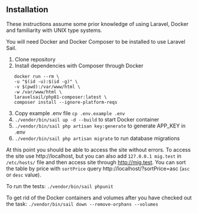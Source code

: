 ## Installation

These instructions assume some prior knowledge of using Laravel, Docker and familiarity with UNIX type systems.

You will need Docker and Docker Composer to be installed to use Laravel Sail.

1. Clone repository
2. Install dependencies with Composer through Docker
```
   docker run --rm \
   -u "$(id -u):$(id -g)" \
   -v $(pwd):/var/www/html \
   -w /var/www/html \
   laravelsail/php81-composer:latest \
   composer install --ignore-platform-reqs
```
3. Copy example .env file `cp .env.example .env`
4. `./vendor/bin/sail up -d --build` to start Docker container
5. `./vendor/bin/sail php artisan key:generate` to generate APP_KEY in .env
6. `./vendor/bin/sail php artisan migrate` to run database migrations

At this point you should be able to access the site without errors. To access the site use http://localhost, but you can also add `127.0.0.1 mig.test` in `/etc/hosts/` file and then access site through http://mig.test. You can sort the table by price with `sortPrice` query http://localhost/?sortPrice=asc (`asc` or `desc` value).

To run the tests: `./vendor/bin/sail phpunit`

To get rid of the Docker containers and volumes after you have checked out the task: `./vendor/bin/sail down --remove-orphans --volumes`
